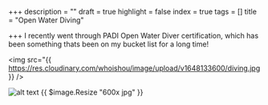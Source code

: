 +++
description = ""
draft = true
highlight = false
index = true
tags = []
title = "Open Water Diving"

+++
I recently went through PADI Open Water Diver certification, which has been something thats been on my bucket list for a long time!

<img src="{{ https://res.cloudinary.com/whoishou/image/upload/v1648133600/diving.jpg }} />

![alt text](https://res.cloudinary.com/whoishou/image/upload/v1648133600/diving.jpg) {{ $image.Resize "600x jpg" }}